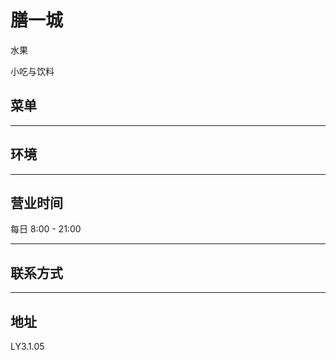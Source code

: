 # 膳一城

水果

小吃与饮料

## 菜单

---

## 环境

---

## 营业时间

每日 8:00 - 21:00

---

## 联系方式

---

## 地址

LY3.1.05
